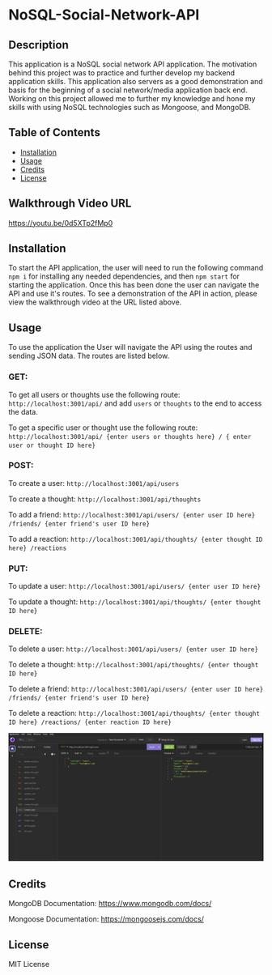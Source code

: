 # NoSQL-Social-Network-API

## Description

This application is a NoSQL social network API application.  The motivation behind this project was to practice and further develop my backend application skills.  This application also servers as a good demonstration and basis for the beginning of a social network/media application back end.  Working on this project allowed me to further my knowledge and hone my skills with using NoSQL technologies such as Mongoose, and MongoDB.


## Table of Contents

- [Installation](#installation)
- [Usage](#usage)
- [Credits](#credits)
- [License](#license)

## Walkthrough Video URL
https://youtu.be/0d5XTp2fMp0

## Installation

To start the API application,  the user will need to run the following command `npm i` for installing any needed dependencies, and then `npm start` for starting the application.  Once this has been done the user can navigate the API and use it's routes.  To see a demonstration of the API in action, please view the walkthrough video at the URL listed above.

## Usage

To use the application the User will navigate the API using the routes and sending JSON data.  The routes are listed below.

### GET:
To get all users or thoughts use the following route:
`http://localhost:3001/api/` and add `users` or `thoughts` to the end to access the data.

To get a specific user or thought use the following route:
`http://localhost:3001/api/ {enter users or thoughts here} / { enter user or thought ID here}`

### POST:
To create a user:
`http://localhost:3001/api/users`

To create a thought:
`http://localhost:3001/api/thoughts`

To add a friend:
`http://localhost:3001/api/users/ {enter user ID here} /friends/ {enter friend's user ID here}`

To add a reaction:
`http://localhost:3001/api/thoughts/ {enter thought ID here} /reactions`

### PUT:
To update a user:
`http://localhost:3001/api/users/ {enter user ID here}`

To update a thought:
`http://localhost:3001/api/thoughts/ {enter thought ID here}`

### DELETE:
To delete a user:
`http://localhost:3001/api/users/ {enter user ID here}`

To delete a thought:
`http://localhost:3001/api/thoughts/ {enter thought ID here}`

To delete a friend:
`http://localhost:3001/api/users/ {enter user ID here} /friends/ {enter friend's user ID here}`

To delete a reaction:
`http://localhost:3001/api/thoughts/ {enter thought ID here} /reactions/ {enter reaction ID here}`


![API Screenshot](assets/APIscreenshot.jpg)

## Credits

MongoDB Documentation:
https://www.mongodb.com/docs/

Mongoose Documentation:
https://mongoosejs.com/docs/



## License

MIT License
